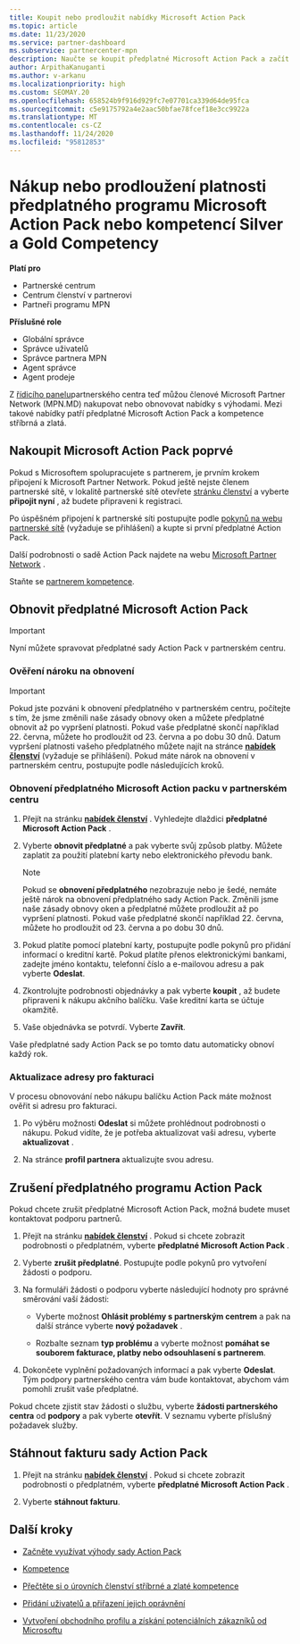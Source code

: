 ```yaml
---
title: Koupit nebo prodloužit nabídky Microsoft Action Pack
ms.topic: article
ms.date: 11/23/2020
ms.service: partner-dashboard
ms.subservice: partnercenter-mpn
description: Naučte se koupit předplatné Microsoft Action Pack a začít používat výhody akčních sad. Naučíte se také, jak obnovit, zrušit, zobrazit vaše vyúčtování a další.
author: ArpithaKanuganti
ms.author: v-arkanu
ms.localizationpriority: high
ms.custom: SEOMAY.20
ms.openlocfilehash: 658524b9f916d929fc7e07701ca339d64de95fca
ms.sourcegitcommit: c5e9175792a4e2aac50bfae78fcef18e3cc9922a
ms.translationtype: MT
ms.contentlocale: cs-CZ
ms.lasthandoff: 11/24/2020
ms.locfileid: "95812853"
---
```

# <a name="buy-or-renew-a-microsoft-action-pack-subscription-or-silver-and-gold-competencies"></a>Nákup nebo prodloužení platnosti předplatného programu Microsoft Action Pack nebo kompetencí Silver a Gold Competency

**Platí pro**

- Partnerské centrum
- Centrum členství v partnerovi
- Partneři programu MPN

**Příslušné role**

- Globální správce
- Správce uživatelů
- Správce partnera MPN
- Agent správce
- Agent prodeje

Z [řídicího panelu](https://partner.microsoft.com/dashboard)partnerského centra teď můžou členové Microsoft Partner Network (MPN.MD) nakupovat nebo obnovovat nabídky s výhodami. Mezi takové nabídky patří předplatné Microsoft Action Pack a kompetence stříbrná a zlatá.

## <a name="buy-microsoft-action-pack-for-the-first-time"></a>Nakoupit Microsoft Action Pack poprvé

Pokud s Microsoftem spolupracujete s partnerem, je prvním krokem připojení k Microsoft Partner Network. Pokud ještě nejste členem partnerské sítě, v lokalitě partnerské sítě otevřete [stránku členství](https://partner.microsoft.com/membership) a vyberte **připojit nyní** , až budete připraveni k registraci. 

Po úspěšném připojení k partnerské síti postupujte podle [pokynů na webu partnerské sítě](https://partner.microsoft.com/membership/action-pack) (vyžaduje se přihlášení) a kupte si první předplatné Action Pack. 

Další podrobnosti o sadě Action Pack najdete na webu [Microsoft Partner Network](https://partner.microsoft.com/membership/internal-use-software#simple-tab-content-3) .

Staňte se [partnerem kompetence](https://partner.microsoft.com/membership/competencies). 

## <a name="renew-a-microsoft-action-pack-subscription"></a>Obnovit předplatné Microsoft Action Pack

>[!IMPORTANT]
>Nyní můžete spravovat předplatné sady Action Pack v partnerském centru.

### <a name="check-your-renewal-eligibility"></a>Ověření nároku na obnovení

>[!IMPORTANT]
>Pokud jste pozváni k obnovení předplatného v partnerském centru, počítejte s tím, že jsme změnili naše zásady obnovy oken a můžete předplatné obnovit až po vypršení platnosti. Pokud vaše předplatné skončí například 22. června, můžete ho prodloužit od 23. června a po dobu 30 dnů.
>Datum vypršení platnosti vašeho předplatného můžete najít na stránce [**nabídek členství**](https://partnercenter.microsoft.com/pcv/partnership/offers) (vyžaduje se přihlášení). Pokud máte nárok na obnovení v partnerském centru, postupujte podle následujících kroků.  

### <a name="to-renew-a-microsoft-action-pack-subscription-in-the-partner-center"></a>Obnovení předplatného Microsoft Action packu v partnerském centru

1. Přejít na stránku [**nabídek členství**](https://partnercenter.microsoft.com/pcv/partnership/offers) . Vyhledejte dlaždici **předplatné Microsoft Action Pack** .  

2. Vyberte **obnovit předplatné** a pak vyberte svůj způsob platby. Můžete zaplatit za použití platební karty nebo elektronického převodu bank.

    >[!NOTE]
    >Pokud se **obnovení předplatného** nezobrazuje nebo je šedé, nemáte ještě nárok na obnovení předplatného sady Action Pack. Změnili jsme naše zásady obnovy oken a předplatné můžete prodloužit až po vypršení platnosti. Pokud vaše předplatné skončí například 22. června, můžete ho prodloužit od 23. června a po dobu 30 dnů.  

3. Pokud platíte pomocí platební karty, postupujte podle pokynů pro přidání informací o kreditní kartě. Pokud platíte přenos elektronickými bankami, zadejte jméno kontaktu, telefonní číslo a e-mailovou adresu a pak vyberte **Odeslat**.

4. Zkontrolujte podrobnosti objednávky a pak vyberte **koupit** , až budete připraveni k nákupu akčního balíčku. Vaše kreditní karta se účtuje okamžitě.

5. Vaše objednávka se potvrdí. Vyberte **Zavřít**.

Vaše předplatné sady Action Pack se po tomto datu automaticky obnoví každý rok.

### <a name="update-your-bill-to-address"></a>Aktualizace adresy pro fakturaci

V procesu obnovování nebo nákupu balíčku Action Pack máte možnost ověřit si adresu pro fakturaci.

 1. Po výběru možnosti **Odeslat** si můžete prohlédnout podrobnosti o nákupu. Pokud vidíte, že je potřeba aktualizovat vaši adresu, vyberte **aktualizovat** .
  
 1. Na stránce **profil partnera** aktualizujte svou adresu.

## <a name="cancel-your-action-pack-subscription"></a>Zrušení předplatného programu Action Pack

Pokud chcete zrušit předplatné Microsoft Action Pack, možná budete muset kontaktovat podporu partnerů.

1. Přejít na stránku [**nabídek členství**](https://partnercenter.microsoft.com/pcv/partnership/offers) . Pokud si chcete zobrazit podrobnosti o předplatném, vyberte **předplatné Microsoft Action Pack** . 

3. Vyberte **zrušit předplatné**. Postupujte podle pokynů pro vytvoření žádosti o podporu. 

4. Na formuláři žádosti o podporu vyberte následující hodnoty pro správné směrování vaší žádosti:

    -  Vyberte možnost **Ohlásit problémy s partnerským centrem** a pak na další stránce vyberte **nový požadavek** .

    -  Rozbalte seznam **typ problému** a vyberte možnost **pomáhat se souborem fakturace, platby nebo odsouhlasení s partnerem**. 

5. Dokončete vyplnění požadovaných informací a pak vyberte **Odeslat**. Tým podpory partnerského centra vám bude kontaktovat, abychom vám pomohli zrušit vaše předplatné.

Pokud chcete zjistit stav žádosti o službu, vyberte **žádosti partnerského centra** od **podpory** a pak vyberte **otevřít**. V seznamu vyberte příslušný požadavek služby.  

## <a name="download-your-action-pack-invoice"></a>Stáhnout fakturu sady Action Pack

1. Přejít na stránku [**nabídek členství**](https://partnercenter.microsoft.com/pcv/partnership/offers) . Pokud si chcete zobrazit podrobnosti o předplatném, vyberte **předplatné Microsoft Action Pack** . 

3. Vyberte **stáhnout fakturu**.
 
## <a name="next-steps"></a>Další kroky

-   [Začněte využívat výhody sady Action Pack](manage-your-partner-network-benefits.md)

-   [Kompetence](learn-about-competencies.md)

-   [Přečtěte si o úrovních členství stříbrné a zlaté kompetence](https://partner.microsoft.com/membership/internal-use-software#simple-tab-content-2)

-   [Přidání uživatelů a přiřazení jejich oprávnění](create-user-accounts-and-set-permissions.md)

-   [Vytvoření obchodního profilu a získání potenciálních zákazníků od Microsoftu](create-a-marketing-profile.md)



